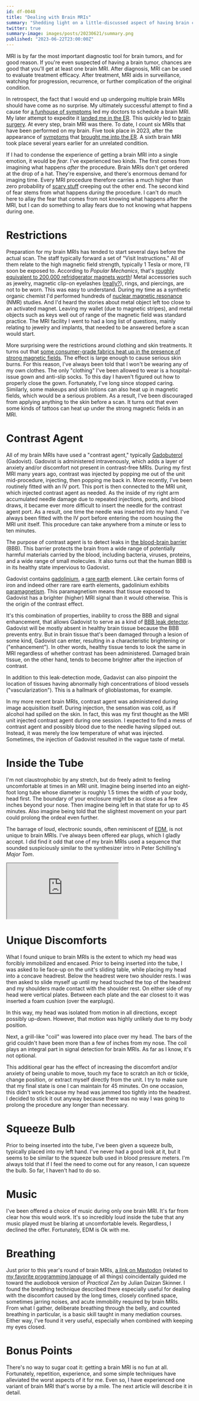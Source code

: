 ```yaml
---
id: df-0048
title: "Dealing with Brain MRIs"
summary: "Shedding light on a little-discussed aspect of having brain cancer."
twitter: true
summary-image: images/posts/20230621/summary.png
published: "2023-06-22T23:00:00Z"
---
```


MRI is by far the most important diagnostic tool for brain tumors, and for good reason. If you're even suspected of having a brain tumor, chances are good that you'll get at least one brain MRI. After diagnosis, MRI can be used to evaluate treatment efficacy. After treatment, MRI aids in surveillance, watching for progression, recurrence, or further complication of the original condition.

In retrospect, the fact that I would end up undergoing multiple brain MRIs should have come as no surprise. My ultimately successful attempt to find a cause for [a funhouse of symptoms](/articles/2023/05/18/everyone-has-a-plan/) led my doctors to schedule a brain MRI. My later attempt to expedite it [landed me in the ER](/articles/2023/05/20/er/). This quickly led to [brain surgery](/articles/2023/06/02/reflections-on-my-brain-surgery/). At every step, brain MRI was there. To date, I count six MRIs that have been performed on my brain. Five took place in 2023, after the appearance of [symptoms](/articles/2023/05/18/everyone-has-a-plan/) that [brought me into the ER](/articles/2023/05/20/er/). A sixth brain MRI took place several years earlier for an unrelated condition.

If I had to condense the experience of getting a brain MRI into a single emotion, it would be *fear*. I've experienced two kinds. The first comes from imagining what happens *after* the procedure. Brain MRIs don't get ordered at the drop of a hat. They're expensive, and there's enormous demand for imaging time. Every MRI procedure therefore carries a much higher than zero probability of [scary stuff](/articles/2023/05/27/the-scary-stuff/) creeping out the other end. The second kind of fear stems from what happens *during* the procedure. I can't do much here to allay the fear that comes from not knowing what happens after the MRI, but I can do something to allay fears due to not knowing what happens during one.

# Restrictions

Preparation for my brain MRIs has tended to start several days before the actual scan. The staff typically forward a set of "Visit Instructions." All of them relate to the high magnetic field strength, typically 1 Tesla or more, I'll soon be exposed to. According to *Popular Mechanics*, that's [roughly equivalent to 200,000 refridgerator magnets worth](https://www.popularmechanics.com/science/environment/a28090280/strongest-superconducting-magnet-ever/#)! Metal accessories such as jewelry, magnetic clip-on eyelashes ([really?](https://www.youtube.com/watch?v=4nMui6aQK9U)), rings, and piercings, are not to be worn. This was easy to understand. During my time as a synthetic organic chemist I'd performed hundreds of [nuclear magnetic resonance](https://en.wikipedia.org/wiki/Nuclear_magnetic_resonance#:~:text=Nuclear%20magnetic%20resonance%20(NMR)%20is,magnetic%20field%20at%20the%20nucleus.) (NMR) studies. And I'd heard the stories about metal object left too close to an activated magnet. Leaving my wallet (due to magnetic stripes), and metal objects such as keys well out of range of the magnetic field was standard practice. The MRI facility I went to had a long list of questions, mainly relating to jewelry and implants, that needed to be answered before a scan would start.

More surprising were the restrictions around clothing and skin treatments. It turns out that [some consumer-grade fabrics heat up in the presence of strong magnetic fields](https://doi.org/10.1067/j.cpradiol.2022.07.011). The effect is large enough to cause serious skin burns. For this reason, I've always been told that I won't be wearing any of my own clothes. The only "clothing" I've been allowed to wear is a hospital-issue gown and anti-slip socks. To this day I haven't figured out how to properly close the gown. Fortunately, I've long since stopped caring. Similarly, some makeups and skin lotions can also heat up in magnetic fields, which would be a serious problem. As a result, I've been discouraged from applying anything to the skin before a scan. It turns out that even some kinds of tattoos can heat up under the strong magnetic fields in an MRI.

# Contrast Agent

All of my brain MRIs have used a "contrast agent," typically [Gadobuterol](https://en.wikipedia.org/wiki/Gadobutrol) (Gadovist). Gadovist is administered intravenously, which adds a layer of anxiety and/or discomfort not present in contrast-free MRIs. During my first MRI many years ago, contrast was injected by popping me out of the unit mid-procedure, injecting, then popping me back in. More recently, I've been routinely fitted with an IV port. This port is then connected to the MRI unit, which injected contrast agent as needed. As the inside of my right arm accumulated needle damage due to repeated injections, ports, and blood draws, it became ever more difficult to insert the needle for the contrast agent port. As a result, one time the needle was inserted into my hand. I've always been fitted with the IV port before entering the room housing the MRI unit itself. This procedure can take anywhere from a minute or less to ten minutes.

The purpose of contrast agent is to detect leaks in [the blood-brain barrier](https://en.wikipedia.org/wiki/Blood–brain_barrier) (BBB). This barrier protects the brain from a wide range of potentially harmful materials carried by the blood, including bacteria, viruses, proteins, and a wide range of small molecules. It also turns out that the human BBB is in its healthy state impervious to Gadovist.

Gadovist contains [gadolinium](https://en.wikipedia.org/wiki/Gadolinium), a [rare earth](https://en.wikipedia.org/wiki/Rare-earth_element) element. Like certain forms of iron and indeed other rare rare earth elements, gadolinium exhibits [paramagnetism](https://en.wikipedia.org/wiki/Paramagnetism). This paramagnetism means that tissue exposed to Gadovist has a brighter (higher) MRI signal than it would otherwise. This is the origin of the contrast effect.

It's this combination of properties, inability to cross the BBB and signal enhancement, that allows Gadovist to serve as a kind of [BBB leak detector](https://doi.org/10.1097/RLI.0000000000000723). Gadovist will be mostly absent in healthy brain tissue because the BBB prevents entry. But in brain tissue that's been damaged through a lesion of some kind, Gadovist can enter, resulting in a characteristic brightening or ("enhancement"). In other words, healthy tissue tends to look the same in MRI regardless of whether contrast has been administered. Damaged brain tissue, on the other hand, tends to become brighter after the injection of contrast.

In addition to this leak-detection mode, Gadavist can also pinpoint the location of tissues having abnormally high concentrations of blood vessels ("vascularization"). This is a hallmark of glioblastomas, for example.

In my more recent brain MRIs, contrast agent was administered during image acquisition itself. During injection, the sensation was cold, as if alcohol had spilled on the skin. In fact, this was my first thought as the MRI unit injected contrast agent during one session. I expected to find a mess of contrast agent and possibly blood due to the needle having slipped out. Instead, it was merely the low temperature of what was injected. Sometimes, the injection of Gadovist resulted in the vague taste of metal.

# Inside the Tube

I'm not claustrophobic by any stretch, but do freely admit to feeling uncomfortable at times in an MRI unit. Imagine being inserted into an eight-foot long tube whose diameter is roughly 1.5 times the width of your body, head first. The boundary of your enclosure might be as close as a few inches beyond your nose. Then imagine being left in that state for up to 45 minutes. Also imagine being told that the slightest movement on your part could prolong the ordeal even further.

The barrage of loud, electronic sounds, often reminiscent of [EDM](https://en.wikipedia.org/wiki/Electronic_dance_music), is not unique to brain MRIs. I've always been offered ear plugs, which I gladly accept. I did find it odd that one of my brain MRIs used a sequence that sounded suspiciously similar to the synthesizer intro in Peter Schilling's *Major Tom*.

<div class="videowrapper">
  <iframe src="https://www.youtube.com/embed/lxkRgYoyjeY" allowfullscreen></iframe>
</div>

# Unique Discomforts

What I found unique to brain MRIs is the extent to which my head was forcibly immobilized and encased. Prior to being inserted into the tube, I was asked to lie face-up on the unit's sliding table, while placing my head into a concave headrest. Below the headrest were two shoulder rests. I was then asked to slide myself up until my head touched the top of the headrest and my shoulders made contact with the shoulder rest. On either side of my head were vertical plates. Between each plate and the ear closest to it was inserted a foam cushion (over the earplugs).

In this way, my head was isolated from motion in all directions, except possibly up-down. However, that motion was highly unlikely due to my body position.

Next, a grill-like "coil" was lowered into place over my head. The bars of the grid couldn't have been more than a few of inches from my nose. The coil plays an integral part in signal detection for brain MRIs. As far as I know, it's not optional.

This additional gear has the effect of increasing the discomfort and/or anxiety of being unable to move, touch my face to scratch an itch or tickle, change position, or extract myself directly from the unit. I try to make sure that my final state is one I can maintain for 45 minutes. On one occasion, this didn't work because my head was jammed too tightly into the headrest. I decided to stick it out anyway because there was no way I was going to prolong the procedure any longer than necessary.

# Squeeze Bulb

Prior to being inserted into the tube, I've been given a squeeze bulb, typically placed into my left hand. I've never had a good look at it, but it seems to be similar to the squeeze bulb used in blood pressure meters. I'm always told that if I feel the need to come out for any reason, I can squeeze the bulb. So far, I haven't had to do so.

# Music

I've been offered a choice of music during only one brain MRI. It's far from clear how this would work. It's so incredibly loud inside the tube that any music played must be blaring at uncomfortable levels. Regardless, I declined the offer. Fortunately, EDM is Ok with me.

# Breathing

Just prior to this year's round of brain MRIs, [a link on Mastodon](https://www.youtube.com/watch?v=5gZdTZa8bOw) (related to [my favorite programming language](https://www.rust-lang.org) of all things) coincidentally guided me toward the audiobook version of *Practical Zen* by Julian Daizan Skinner. I found the breathing technique described there especially useful for dealing with the discomfort caused by the long times, closely confined space, sometimes jarring noises, and acute immobility required by brain MRIs. From what I gather, deliberate breathing through the belly, and counted breathing in particular, is a basic skill taught in many mediation courses. Either way, I've found it very useful, especially when combined with keeping my eyes closed.

# Bonus Points

There's no way to sugar coat it: getting a brain MRI is no fun at all. Fortunately, repetition, experience, and some simple techniques have alleviated the worst aspects of it for me. Even so, I have experienced one variant of brain MRI that's worse by a mile. The next article will describe it in detail.

